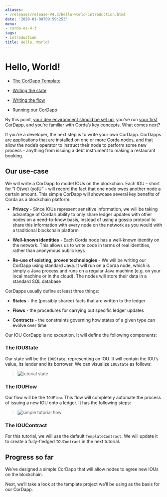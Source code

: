 ```yaml
---
aliases:
- /releases/release-V4.3/hello-world-introduction.html
date: '2020-01-08T09:59:25Z'
menu:
- corda-os-4-3
tags:
- introduction
title: Hello, World!
---
```



# Hello, World!


* [The CorDapp Template](hello-world-template.md)

* [Writing the state](hello-world-state.md)

* [Writing the flow](hello-world-flow.md)

* [Running our CorDapp](hello-world-running.md)


By this point, [your dev environment should be set up](getting-set-up.md), you’ve run
            [your first CorDapp](tutorial-cordapp.md), and you’re familiar with Corda’s [key concepts](key-concepts.md). What
            comes next?

If you’re a developer, the next step is to write your own CorDapp. CorDapps are applications that are installed on one or
            more Corda nodes, and that allow the node’s operator to instruct their node to perform some new process - anything from
            issuing a debt instrument to making a restaurant booking.


## Our use-case

We will write a CorDapp to model IOUs on the blockchain. Each IOU – short for “I O(we) (yo)U” – will record the fact that one node owes
                another node a certain amount. This simple CorDapp will showcase several key benefits of Corda as a blockchain platform:


* **Privacy** - Since IOUs represent sensitive information, we will be taking advantage of Corda’s ability to only share
                        ledger updates with other nodes on a need-to-know basis, instead of using a gossip protocol to share this information with every node on
                        the network as you would with a traditional blockchain platform


* **Well-known identities** - Each Corda node has a well-known identity on the network. This allows us to write code in terms of real
                        identities, rather than anonymous public keys


* **Re-use of existing, proven technologies** - We will be writing our CorDapp using standard Java. It will run on a Corda node, which is
                        simply a Java process and runs on a regular Java machine (e.g. on your local machine or in the cloud). The nodes will store their data in
                        a standard SQL database


CorDapps usually define at least three things:


* **States** - the (possibly shared) facts that are written to the ledger


* **Flows** - the procedures for carrying out specific ledger updates


* **Contracts** - the constraints governing how states of a given type can evolve over time


Our IOU CorDapp is no exception. It will define the following components:


### The IOUState

Our state will be the `IOUState`, representing an IOU. It will contain the IOU’s value, its lender and its borrower. We can visualize
                    `IOUState` as follows:

> 
> ![tutorial state](/en/images/tutorial-state.png "tutorial state")
### The IOUFlow

Our flow will be the `IOUFlow`. This flow will completely automate the process of issuing a new IOU onto a ledger. It has the following
                    steps:

> 
> ![simple tutorial flow](/en/images/simple-tutorial-flow.png "simple tutorial flow")
### The IOUContract

For this tutorial, we will use the default `TemplateContract`. We will update it to create a fully-fledged `IOUContract` in the next
                    tutorial.


## Progress so far

We’ve designed a simple CorDapp that will allow nodes to agree new IOUs on the blockchain.

Next, we’ll take a look at the template project we’ll be using as the basis for our CorDapp.



